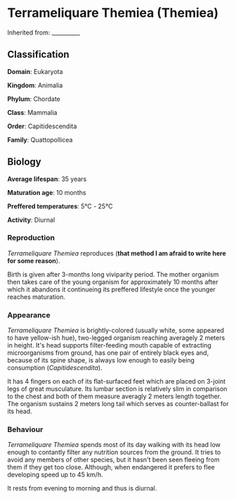 # Terrameliquare Themiea (Themiea)
Inherited from: __________
## Classification
**Domain**: Eukaryota

**Kingdom**: Animalia

**Phylum**: Chordate

**Class**: Mammalia

**Order**: Capitidescendita

**Family**: Quattopollicea

## Biology
**Average lifespan**: 35 years

**Maturation age**: 10 months

**Preffered temperatures**: 5℃ - 25℃

**Activity**: Diurnal

### Reproduction
*Terrameliquare Themiea* reproduces (**that method I am afraid to write here for some reason**). 

Birth is given after 3-months long viviparity period. The mother organism then takes care of the young organism for approximately 10 months after which it abandons it continueing its preffered lifestyle once the younger reaches maturation.

### Appearance
*Terrameliquare Themiea* is brightly-colored (usually white, some appeared to have yellow-ish hue), two-legged organism reaching averagely 2 meters in height. It's head supports filter-feeding mouth capable of extracting microorganisms from ground, has one pair of entirely black eyes and, because of its spine shape, is always low enough to easily being consumption (*Capitidescendita*).

It has 4 fingers on each of its flat-surfaced feet which are placed on 3-joint legs of great musculature. Its lumbar section is relatively slim in comparison to the chest and both of them measure averagly 2 meters length together. The organism sustains 2 meters long tail which serves as counter-ballast for its head.

### Behaviour
*Terrameliquare Themiea* spends most of its day walking with its head low enough to contantly filter any nutrition sources from the ground. It tries to avoid any members of other species, but it hasn't been seen fleeing from them if they get too close. Although, when endangered it prefers to flee developing speed up to 45 km/h. 

It rests from evening to morning and thus is diurnal.

